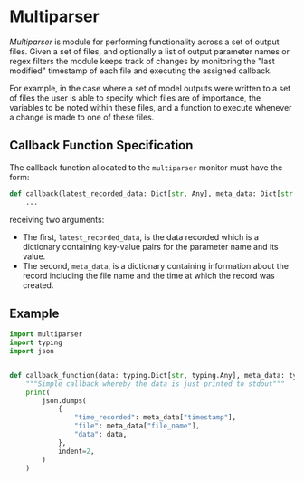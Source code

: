 # Multiparser

_Multiparser_ is module for performing functionality across a set of output files. Given a set of files, and optionally a list of output parameter names or regex filters the module keeps track of changes by monitoring the "last modified" timestamp of each file and executing the assigned callback.

For example, in the case where a set of model outputs were written to a set of files the user is able to specify which files are of importance, the variables to be noted within these files, and a function to execute whenever a change is made to one of these files.

## Callback Function Specification

The callback function allocated to the `multiparser` monitor must have the form:

```python
def callback(latest_recorded_data: Dict[str, Any], meta_data: Dict[str, Any]) -> None:
    ...
```

receiving two arguments:

* The first, `latest_recorded_data`, is the data recorded which is a dictionary containing key-value pairs
for the parameter name and its value.
* The second, `meta_data`, is a dictionary containing information about the record including the file name and the time at which the record was created.

## Example

```python
import multiparser
import typing
import json


def callback_function(data: typing.Dict[str, typing.Any], meta_data: typing.Dict[str, typing.Any]) -> None:
    """Simple callback whereby the data is just printed to stdout"""
    print(
        json.dumps(
            {
                "time_recorded": meta_data["timestamp"],
                "file": meta_data["file_name"],
                "data": data,
            },
            indent=2,
        )
    )
```
